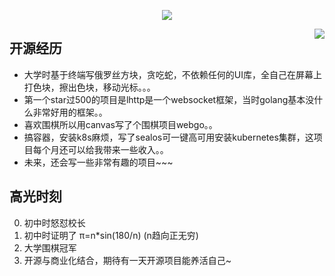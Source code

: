 <p align="center">
    <img align="center" src="https://github-profile-trophy.vercel.app/?username=fanux&title=Star,Follower" style="max-width:100%;">
</p>

<img align="right" src="https://github-readme-stats.vercel.app/api?username=fanux&show_icons=true&icon_color=805AD5&text_color=718096&bg_color=ffffff&hide_title=true" />

## 开源经历

* 大学时基于终端写俄罗丝方块，贪吃蛇，不依赖任何的UI库，全自己在屏幕上打色块，擦出色块，移动光标。。。
* 第一个star过500的项目是lhttp是一个websocket框架，当时golang基本没什么非常好用的框架。。
* 喜欢围棋所以用canvas写了个围棋项目webgo。。
* 搞容器，安装k8s麻烦，写了sealos可一键高可用安装kubernetes集群，这项目每个月还可以给我带来一些收入。。
* 未来，还会写一些非常有趣的项目~~~

## 高光时刻

0. 初中时怒怼校长
1. 初中时证明了 π=n*sin(180/n) (n趋向正无穷)
2. 大学围棋冠军
3. 开源与商业化结合，期待有一天开源项目能养活自己~
